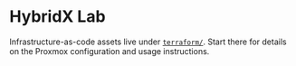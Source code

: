 # HybridX Lab

Infrastructure-as-code assets live under [`terraform/`](terraform/README.md). Start there for details on the Proxmox configuration and usage instructions.
